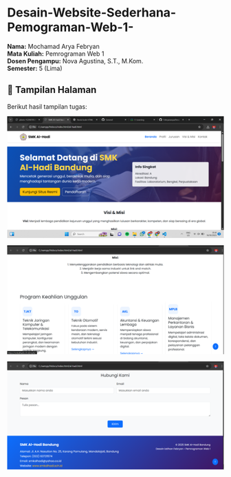# Desain-Website-Sederhana-Pemograman-Web-1-
**Nama:** Mochamad Arya Febryan  
**Mata Kuliah:** Pemrograman Web 1  
**Dosen Pengampu:** Nova Agustina, S.T., M.Kom.  
**Semester:** 5 (Lima)


## 🎨 Tampilan Halaman
Berikut hasil tampilan tugas:

![Tampilan Halaman](images/alhadi1.png)

![Tampilan Halaman](images/alhadi2.png)

![Tampilan Halaman](images/alhadi3.png)


